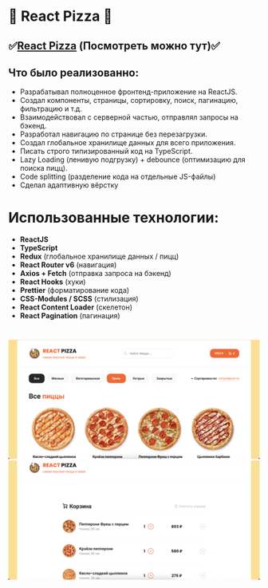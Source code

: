 # 🍕 React Pizza 🍕

## ✅[React Pizza](https://react-pizza-3zk3.vercel.app/) (Посмотреть можно тут)✅

## Что было реализованно:

- Разрабатывал полноценное фронтенд-приложение на ReactJS.
- Создал компоненты, страницы, сортировку, поиск, пагинацию, фильтрацию и т.д.
- Взаимодействовал с серверной частью, отправлял запросы на бэкенд.
- Разработал навигацию по странице без перезагрузки.
- Создал глобальное хранилище данных для всего приложения.
- Писать строго типизированный код на TypeScript.
- Lazy Loading (ленивую подгрузку) + debounce (оптимизацию для поиска пицц).
- Сode splitting (разделение кода на отдельные JS-файлы)
- Сделал адаптивную вёрстку

# Использованные технологии:

- **ReactJS**
- **TypeScript**
- **Redux** (глобальное хранилище данных / пицц)
- **React Router v6** (навигация)
- **Axios + Fetch** (отправка запроса на бэкенд)
- **React Hooks** (хуки)
- **Prettier** (форматирование кода)
- **CSS-Modules / SCSS** (стилизация)
- **React Content Loader** (скелетон)
- **React Pagination** (пагинация)

# <a href="https://pizza-shop-delta-eight.vercel.app/" target="_blank">

  <img src="https://github.com/VladimirovRoman/pizza-shop/blob/main/src/assets/img/github2.png" width="600"/>
</a>
<a href="https://pizza-shop-delta-eight.vercel.app/" target="_blank">
  <img src="https://github.com/VladimirovRoman/pizza-shop/blob/main/src/assets/img/github1.png" width="600" />
</a>

